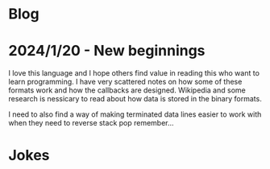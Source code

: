 # Blog

# 2024/1/20 - New beginnings
I love this language and I hope others find value in reading this who want to learn programming.
I have very scattered notes on how some of these formats work and how the callbacks are designed.
Wikipedia and some research is nessicary to read about how data is stored in the binary formats.

I need to also find a way of making terminated data lines easier to work with when they need to reverse
stack pop remember...

# Jokes
